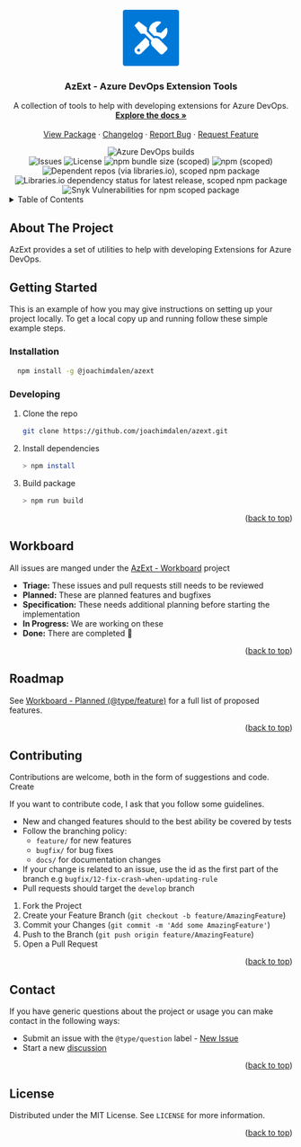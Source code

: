 <div id="top"></div>

<!-- PROJECT LOGO -->
<br />
<div align="center">
  <a href="https://github.com/joachimdalen/azext">
    <img src="docs/images/azext-icon.png" alt="Logo" width="100" height="100">
  </a>

<h3 align="center">AzExt - Azure DevOps Extension Tools</h3>

  <p align="center">
    A collection of tools to help with developing extensions for Azure DevOps.
    <br />
    <a href="https://github.com/joachimdalen/azext/blob/master/docs/index.md"><strong>Explore the docs »</strong></a>
    <br />
    <br />
    <a href="https://www.npmjs.com/package/@joachimdalen/azext">View Package</a>
    ·
    <a href="https://github.com/joachimdalen/azext/blob/master/docs/CHANGELOG.md">Changelog</a>
    ·
    <a href="https://github.com/joachimdalen/azext/issues">Report Bug</a>
    ·
    <a href="https://github.com/joachimdalen/azext/issues">Request Feature</a>
  </p>
</div>

<div align="center">
  <img alt="Azure DevOps builds" src="https://img.shields.io/azure-devops/build/dalenapps/6531387f-baea-443c-a284-0d0e786e56c3/39?color=0078d7&label=Master%20Build&logo=azure-devops&style=flat-square">
</div>
<div align="center">
<img alt="Issues" src="https://img.shields.io/github/issues/joachimdalen/azext.svg?style=flat-square">
  <img alt="License" src="https://img.shields.io/github/license/joachimdalen/azext?style=flat-square">
  <img alt="npm bundle size (scoped)" src="https://img.shields.io/bundlephobia/min/@joachimdalen/azext?style=flat-square">
  <img alt="npm (scoped)" src="https://img.shields.io/npm/v/@joachimdalen/azext?logo=npm&style=flat-square">
</div>

<div align="center">
  <img alt="Dependent repos (via libraries.io), scoped npm package" src="https://img.shields.io/librariesio/dependent-repos/npm/@joachimdalen/azext?style=flat-square">
  <img alt="Libraries.io dependency status for latest release, scoped npm package" src="https://img.shields.io/librariesio/release/npm/@joachimdalen/azext?style=flat-square">
  <img alt="Snyk Vulnerabilities for npm scoped package" src="https://img.shields.io/snyk/vulnerabilities/npm/@joachimdalen/azext?style=flat-square">
</div>

<!-- TABLE OF CONTENTS -->
<details>
  <summary>Table of Contents</summary>
  <ol>
    <li><a href="#about-the-project">About The Project</a></li>
    <li>
      <a href="#getting-started">Getting Started</a>
      <ul>
        <li><a href="#installation">Installation</a></li>
        <li><a href="#developing">Developing</a></li>
      </ul>
    </li>
    <li><a href="#workboard">Workboard</a></li>
    <li><a href="#roadmap">Roadmap</a></li>
    <li><a href="#contributing">Contributing</a></li>
    <li><a href="#contact">Contact</a></li>
    <li><a href="#license">License</a></li>  
  </ol>
</details>

<!-- ABOUT THE PROJECT -->

## About The Project

AzExt provides a set of utilities to help with developing Extensions for Azure DevOps.

## Getting Started

This is an example of how you may give instructions on setting up your project locally.
To get a local copy up and running follow these simple example steps.

### Installation

```sh
  npm install -g @joachimdalen/azext
```

### Developing

1. Clone the repo
   ```sh
   git clone https://github.com/joachimdalen/azext.git
   ```
2. Install dependencies
   ```sh
   > npm install
   ```
3. Build package
   ```sh
   > npm run build
   ```

<p align="right">(<a href="#top">back to top</a>)</p>

## Workboard

All issues are manged under the [AzExt - Workboard](https://github.com/users/joachimdalen/projects/5) project

- **Triage:** These issues and pull requests still needs to be reviewed
- **Planned:** These are planned features and bugfixes
- **Specification:** These needs additional planning before starting the implementation
- **In Progress:** We are working on these
- **Done:** There are completed :rocket:

<p align="right">(<a href="#top">back to top</a>)</p>

## Roadmap

See [Workboard - Planned (@type/feature)](https://github.com/users/joachimdalen/projects/5/views/4) for a full list of proposed features.

<p align="right">(<a href="#top">back to top</a>)</p>

## Contributing

Contributions are welcome, both in the form of suggestions and code. Create

If you want to contribute code, I ask that you follow some guidelines.

- New and changed features should to the best ability be covered by tests
- Follow the branching policy:
  - `feature/` for new features
  - `bugfix/` for bug fixes
  - `docs/` for documentation changes
- If your change is related to an issue, use the id as the first part of the branch e.g `bugfix/12-fix-crash-when-updating-rule`
- Pull requests should target the `develop` branch

1. Fork the Project
2. Create your Feature Branch (`git checkout -b feature/AmazingFeature`)
3. Commit your Changes (`git commit -m 'Add some AmazingFeature'`)
4. Push to the Branch (`git push origin feature/AmazingFeature`)
5. Open a Pull Request

<p align="right">(<a href="#top">back to top</a>)</p>

## Contact

If you have generic questions about the project or usage you can make contact in the following ways:

- Submit an issue with the `@type/question` label - [New Issue](https://github.com/joachimdalen/azext/issues/new)
- Start a new [discussion](https://github.com/joachimdalen/azext/discussions/categories/q-a)

<p align="right">(<a href="#top">back to top</a>)</p>

## License

Distributed under the MIT License. See `LICENSE` for more information.

<p align="right">(<a href="#top">back to top</a>)</p>
